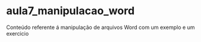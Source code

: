 # aula7_manipulacao_word
Conteúdo referente á manipulação de arquivos Word com um exemplo e um exercicio
